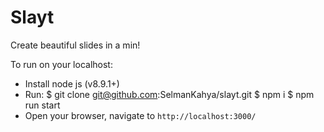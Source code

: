 # Slayt
Create beautiful slides in a min!

To run on your localhost:

- Install node js (v8.9.1+)
- Run:
$ git clone git@github.com:SelmanKahya/slayt.git 
$ npm i
$ npm run start
- Open your browser, navigate to `http://localhost:3000/`
